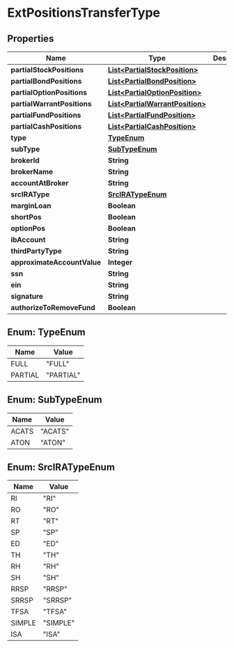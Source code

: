 

# ExtPositionsTransferType


## Properties

| Name | Type | Description | Notes |
|------------ | ------------- | ------------- | -------------|
|**partialStockPositions** | [**List&lt;PartialStockPosition&gt;**](PartialStockPosition.md) |  |  [optional] |
|**partialBondPositions** | [**List&lt;PartialBondPosition&gt;**](PartialBondPosition.md) |  |  [optional] |
|**partialOptionPositions** | [**List&lt;PartialOptionPosition&gt;**](PartialOptionPosition.md) |  |  [optional] |
|**partialWarrantPositions** | [**List&lt;PartialWarrantPosition&gt;**](PartialWarrantPosition.md) |  |  [optional] |
|**partialFundPositions** | [**List&lt;PartialFundPosition&gt;**](PartialFundPosition.md) |  |  [optional] |
|**partialCashPositions** | [**List&lt;PartialCashPosition&gt;**](PartialCashPosition.md) |  |  [optional] |
|**type** | [**TypeEnum**](#TypeEnum) |  |  [optional] |
|**subType** | [**SubTypeEnum**](#SubTypeEnum) |  |  [optional] |
|**brokerId** | **String** |  |  [optional] |
|**brokerName** | **String** |  |  [optional] |
|**accountAtBroker** | **String** |  |  [optional] |
|**srcIRAType** | [**SrcIRATypeEnum**](#SrcIRATypeEnum) |  |  [optional] |
|**marginLoan** | **Boolean** |  |  [optional] |
|**shortPos** | **Boolean** |  |  [optional] |
|**optionPos** | **Boolean** |  |  [optional] |
|**ibAccount** | **String** |  |  [optional] |
|**thirdPartyType** | **String** |  |  [optional] |
|**approximateAccountValue** | **Integer** |  |  [optional] |
|**ssn** | **String** |  |  [optional] |
|**ein** | **String** |  |  [optional] |
|**signature** | **String** |  |  [optional] |
|**authorizeToRemoveFund** | **Boolean** |  |  [optional] |



## Enum: TypeEnum

| Name | Value |
|---- | -----|
| FULL | &quot;FULL&quot; |
| PARTIAL | &quot;PARTIAL&quot; |



## Enum: SubTypeEnum

| Name | Value |
|---- | -----|
| ACATS | &quot;ACATS&quot; |
| ATON | &quot;ATON&quot; |



## Enum: SrcIRATypeEnum

| Name | Value |
|---- | -----|
| RI | &quot;RI&quot; |
| RO | &quot;RO&quot; |
| RT | &quot;RT&quot; |
| SP | &quot;SP&quot; |
| ED | &quot;ED&quot; |
| TH | &quot;TH&quot; |
| RH | &quot;RH&quot; |
| SH | &quot;SH&quot; |
| RRSP | &quot;RRSP&quot; |
| SRRSP | &quot;SRRSP&quot; |
| TFSA | &quot;TFSA&quot; |
| SIMPLE | &quot;SIMPLE&quot; |
| ISA | &quot;ISA&quot; |




